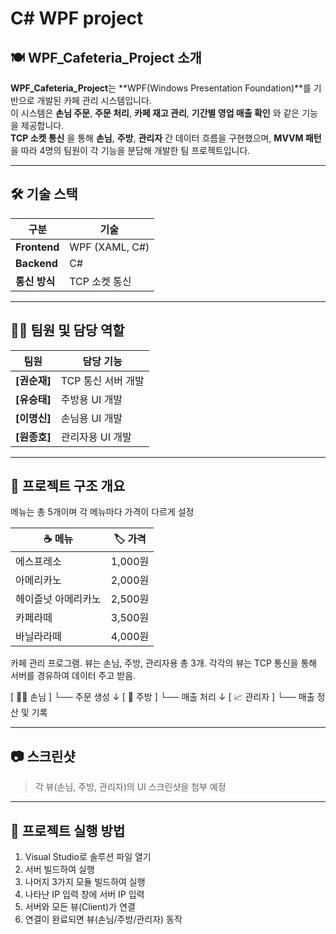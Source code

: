 # C# WPF project

## 🍽️ WPF_Cafeteria_Project 소개

**WPF_Cafeteria_Project**는 **WPF(Windows Presentation Foundation)**를 기반으로 개발된 카페 관리 시스템입니다.  
이 시스템은 **손님 주문**, **주문 처리**, **카페 재고 관리**, **기간별 영업 매출 확인** 와 같은 기능을 제공합니다.  
**TCP 소켓 통신** 을 통해 **손님**, **주방**, **관리자** 간 데이터 흐름을 구현했으며, **MVVM 패턴**을 따라 4명의 팀원이 각 기능을 분담해 개발한 팀 프로젝트입니다.

---

## 🛠️ 기술 스택

| 구분 | 기술 |
|------|------|
| **Frontend** | WPF (XAML, C#) |
| **Backend** | C# |
| **통신 방식** | TCP 소켓 통신 |

---

## 👨‍💻 팀원 및 담당 역할

| 팀원 | 담당 기능 |
|------|-----------|
| **[권순재]** | TCP 통신 서버 개발 |
| **[유승태]** | 주방용 UI 개발 |
| **[이명신]** | 손님용 UI 개발 |
| **[원종호]** | 관리자용 UI 개발 |

---

## 📌 프로젝트 구조 개요

메뉴는 총 5개이며 각 메뉴마다 가격이 다르게 설정


| ☕ 메뉴                 | 🏷️ 가격     |
|------------------------|------------|
| 에스프레소             | 1,000원    |
| 아메리카노             | 2,000원    |
| 헤이즐넛 아메리카노     | 2,500원    |
| 카페라떼               | 3,500원    |
| 바닐라라떼             | 4,000원    |


카페 관리 프로그램. 뷰는 손님, 주방, 관리자용 총 3개. 각각의 뷰는 TCP 통신을 통해 서버를 경유하여 데이터 주고 받음.

[ 🧑‍💼 손님 ]
   └── 주문 생성
       ↓
[ 🍳 주방 ]
   └── 매출 처리
       ↓
[ 📈 관리자 ]
   └── 매출 정산 및 기록

---

## 📷 스크린샷

> 각 뷰(손님, 주방, 관리자)의 UI 스크린샷을 첨부 예정

---

## 📁 프로젝트 실행 방법

1. Visual Studio로 솔루션 파일 열기
2. 서버 빌드하여 실행
3. 나머지 3가지 모듈 빌드하여 실행
4. 나타난 IP 입력 창에 서버 IP 입력
5. 서버와 모든 뷰(Client)가 연결
6. 연결이 완료되면 뷰(손님/주방/관리자) 동작
